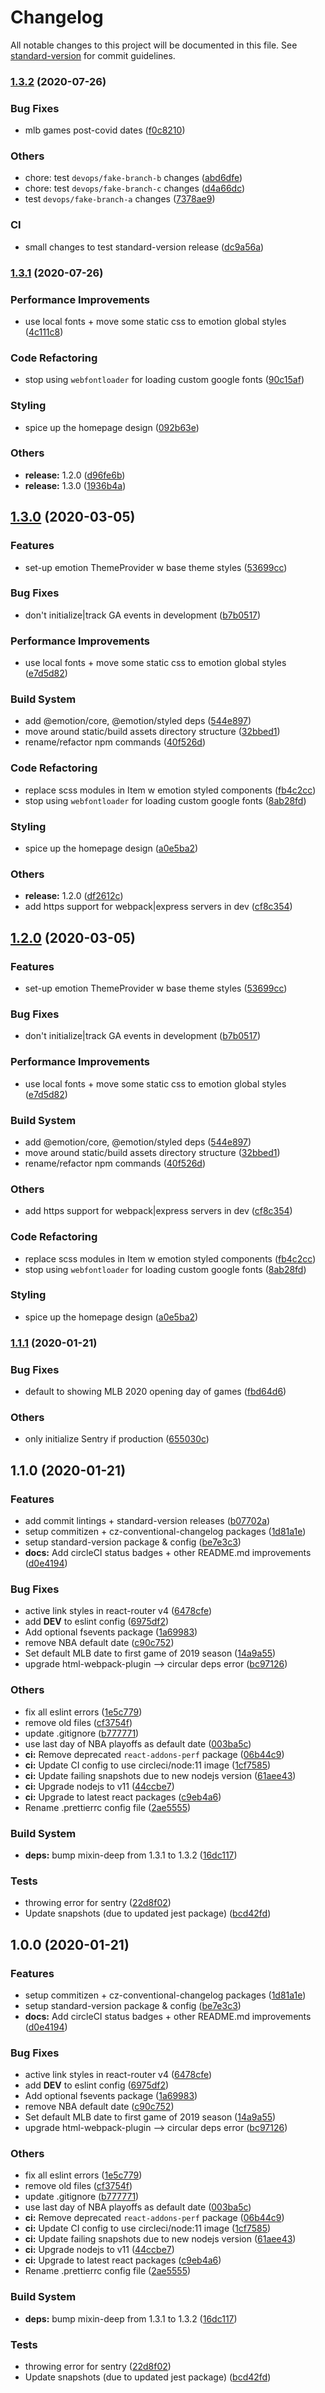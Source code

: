 # Changelog

All notable changes to this project will be documented in this file. See [standard-version](https://github.com/conventional-changelog/standard-version) for commit guidelines.

### [1.3.2](https://github.com/asapzacy/uxscoreboard/compare/v1.3.1...v1.3.2) (2020-07-26)


### Bug Fixes

* mlb games post-covid dates ([f0c8210](https://github.com/asapzacy/uxscoreboard/commit/f0c82105fe7123e87dd83044cf9e0a6f466a2fa7))


### Others

* chore: test `devops/fake-branch-b` changes ([abd6dfe](https://github.com/asapzacy/uxscoreboard/commit/abd6dfed74298a58668ba21b0ced5cb948e74698))
* chore: test `devops/fake-branch-c` changes ([d4a66dc](https://github.com/asapzacy/uxscoreboard/commit/d4a66dcaa30a8cb4cd8c92baaa9c106214d22c82))
* test `devops/fake-branch-a` changes ([7378ae9](https://github.com/asapzacy/uxscoreboard/commit/7378ae9e56bc8a0e12572e2f45c99a0362240dca))


### CI

* small changes to test standard-version release ([dc9a56a](https://github.com/asapzacy/uxscoreboard/commit/dc9a56a8ff71210de0243176e75bb901b336c05f))

### [1.3.1](https://github.com/asapzacy/uxscoreboard/compare/v1.2.0...v1.3.1) (2020-07-26)


### Performance Improvements

* use local fonts + move some static css to emotion global styles ([4c111c8](https://github.com/asapzacy/uxscoreboard/commit/4c111c89da99265711fc41aa189f5e873de2aa39))


### Code Refactoring

* stop using `webfontloader` for loading custom google fonts ([90c15af](https://github.com/asapzacy/uxscoreboard/commit/90c15afd41b6c946e99896d3451d9ea21b7ec4d9))


### Styling

* spice up the homepage design ([092b63e](https://github.com/asapzacy/uxscoreboard/commit/092b63ebcabf851c4ebb37bfcfd1f988cb4008b3))


### Others

* **release:** 1.2.0 ([d96fe6b](https://github.com/asapzacy/uxscoreboard/commit/d96fe6b289fcfa31f8d920e2cdb499f02f3652aa))
* **release:** 1.3.0 ([1936b4a](https://github.com/asapzacy/uxscoreboard/commit/1936b4a7cdd366ed7b0c872f11bb84094d03d60a))

## [1.3.0](https://github.com/asapzacy/uxscoreboard/compare/v1.1.1...v1.3.0) (2020-03-05)


### Features

* set-up emotion ThemeProvider w base theme styles ([53699cc](https://github.com/asapzacy/uxscoreboard/commit/53699cc5b13625ee6ee4c27f673905cf018593a1))


### Bug Fixes

* don't initialize|track GA events in development ([b7b0517](https://github.com/asapzacy/uxscoreboard/commit/b7b0517d4af73a1c06f7cef4e0846742108bdfe6))


### Performance Improvements

* use local fonts + move some static css to emotion global styles ([e7d5d82](https://github.com/asapzacy/uxscoreboard/commit/e7d5d82f4ef3e97650fa4b8d37ae379241d42ba1))


### Build System

* add @emotion/core, @emotion/styled deps ([544e897](https://github.com/asapzacy/uxscoreboard/commit/544e897eb8f61443d383e9691329c36466c456ab))
* move around static/build assets directory structure ([32bbed1](https://github.com/asapzacy/uxscoreboard/commit/32bbed1c0854152a6668cdb2030a78bf42eb1a42))
* rename/refactor npm commands ([40f526d](https://github.com/asapzacy/uxscoreboard/commit/40f526d0aa16349c557cfa7effecbd2662e4386e))


### Code Refactoring

* replace scss modules in Item w emotion styled components ([fb4c2cc](https://github.com/asapzacy/uxscoreboard/commit/fb4c2ccfb2b76661d57a35a1129e91337773887a))
* stop using `webfontloader` for loading custom google fonts ([8ab28fd](https://github.com/asapzacy/uxscoreboard/commit/8ab28fd8c323799b14cd83adbf4a22bf54276903))


### Styling

* spice up the homepage design ([a0e5ba2](https://github.com/asapzacy/uxscoreboard/commit/a0e5ba25732337e4571e97e5d3815d64fb23e06f))


### Others

* **release:** 1.2.0 ([df2612c](https://github.com/asapzacy/uxscoreboard/commit/df2612ce6e4346868565702441382fe5eabfc189))
* add https support for webpack|express servers in dev ([cf8c354](https://github.com/asapzacy/uxscoreboard/commit/cf8c3542a4d6152aa17ac1be22fc83460e314d03))

## [1.2.0](https://github.com/asapzacy/uxscoreboard/compare/v1.1.1...v1.2.0) (2020-03-05)


### Features

* set-up emotion ThemeProvider w base theme styles ([53699cc](https://github.com/asapzacy/uxscoreboard/commit/53699cc5b13625ee6ee4c27f673905cf018593a1))


### Bug Fixes

* don't initialize|track GA events in development ([b7b0517](https://github.com/asapzacy/uxscoreboard/commit/b7b0517d4af73a1c06f7cef4e0846742108bdfe6))


### Performance Improvements

* use local fonts + move some static css to emotion global styles ([e7d5d82](https://github.com/asapzacy/uxscoreboard/commit/e7d5d82f4ef3e97650fa4b8d37ae379241d42ba1))


### Build System

* add @emotion/core, @emotion/styled deps ([544e897](https://github.com/asapzacy/uxscoreboard/commit/544e897eb8f61443d383e9691329c36466c456ab))
* move around static/build assets directory structure ([32bbed1](https://github.com/asapzacy/uxscoreboard/commit/32bbed1c0854152a6668cdb2030a78bf42eb1a42))
* rename/refactor npm commands ([40f526d](https://github.com/asapzacy/uxscoreboard/commit/40f526d0aa16349c557cfa7effecbd2662e4386e))


### Others

* add https support for webpack|express servers in dev ([cf8c354](https://github.com/asapzacy/uxscoreboard/commit/cf8c3542a4d6152aa17ac1be22fc83460e314d03))


### Code Refactoring

* replace scss modules in Item w emotion styled components ([fb4c2cc](https://github.com/asapzacy/uxscoreboard/commit/fb4c2ccfb2b76661d57a35a1129e91337773887a))
* stop using `webfontloader` for loading custom google fonts ([8ab28fd](https://github.com/asapzacy/uxscoreboard/commit/8ab28fd8c323799b14cd83adbf4a22bf54276903))


### Styling

* spice up the homepage design ([a0e5ba2](https://github.com/asapzacy/uxscoreboard/commit/a0e5ba25732337e4571e97e5d3815d64fb23e06f))

### [1.1.1](https://github.com/asapzacy/uxscoreboard/compare/v1.1.0...v1.1.1) (2020-01-21)


### Bug Fixes

* default to showing MLB 2020 opening day of games ([fbd64d6](https://github.com/asapzacy/uxscoreboard/commit/fbd64d649cbea9b953d4643d49a462ed39b13615))


### Others

* only initialize Sentry if production ([655030c](https://github.com/asapzacy/uxscoreboard/commit/655030ce6db96e505c6b80f4f2da2a3ef38e2188))

## 1.1.0 (2020-01-21)


### Features

* add commit lintings + standard-version releases ([b07702a](https://github.com/asapzacy/uxscoreboard/commit/b07702ad441fc41702cc9d101b0074e0ac6e6bce))
* setup commitizen + cz-conventional-changelog packages ([1d81a1e](https://github.com/asapzacy/uxscoreboard/commit/1d81a1eb0c9f74fce974da611a736683c95af9e9))
* setup standard-version package & config ([be7e3c3](https://github.com/asapzacy/uxscoreboard/commit/be7e3c3b959729fca707c632130f6639f7a8622a))
* **docs:** Add circleCI status badges + other README.md improvements ([d0e4194](https://github.com/asapzacy/uxscoreboard/commit/d0e4194b3f5a4a30f5a47bfdb46bb004faeec2d5))


### Bug Fixes

* active link styles in react-router v4 ([6478cfe](https://github.com/asapzacy/uxscoreboard/commit/6478cfe942e3f3bce53cfbf2be345ef2390cc6ad))
* add __DEV__ to eslint config ([6975df2](https://github.com/asapzacy/uxscoreboard/commit/6975df25c5df21a37307e71397017f7b2b7cffa4))
* Add optional fsevents package ([1a69983](https://github.com/asapzacy/uxscoreboard/commit/1a6998343d1ab1bdec7789e8c0ed7f11388030a3))
* remove NBA default date ([c90c752](https://github.com/asapzacy/uxscoreboard/commit/c90c7529d8b360ceb63cc0531965dfe45ac81258))
* Set default MLB date to first game of 2019 season ([14a9a55](https://github.com/asapzacy/uxscoreboard/commit/14a9a557218ce8e1baff18db9babdeb57711f210))
* upgrade html-webpack-plugin --> circular deps error ([bc97126](https://github.com/asapzacy/uxscoreboard/commit/bc9712665be0e31d0bae082644f880654d74e9fb))


### Others

* fix all eslint errors ([1e5c779](https://github.com/asapzacy/uxscoreboard/commit/1e5c77910ab196a5d046d5c9c17337a9ba376adc))
* remove old files ([cf3754f](https://github.com/asapzacy/uxscoreboard/commit/cf3754ff6c7517c1ee0bcee1d496c15fdb0aa284))
* update .gitignore ([b777771](https://github.com/asapzacy/uxscoreboard/commit/b777771e515749d6426cbda25626c26b293c3742))
* use last day of NBA playoffs as default date ([003ba5c](https://github.com/asapzacy/uxscoreboard/commit/003ba5c734fa33d92895eb0bfbf13db59df51bb4))
* **ci:** Remove deprecated `react-addons-perf` package ([06b44c9](https://github.com/asapzacy/uxscoreboard/commit/06b44c9069d04ec30429eb794ffa8fa3ce6ccc1c))
* **ci:** Update CI config to use circleci/node:11 image ([1cf7585](https://github.com/asapzacy/uxscoreboard/commit/1cf75851edd9b64973fd81da1e7e9d499e49de6d))
* **ci:** Update failing snapshots due to new nodejs version ([61aee43](https://github.com/asapzacy/uxscoreboard/commit/61aee437e76eba0971f952da46f4aea6b447e639))
* **ci:** Upgrade nodejs to v11 ([44ccbe7](https://github.com/asapzacy/uxscoreboard/commit/44ccbe778acb2487fb1458e2666dbfa5f0a10a69))
* **ci:** Upgrade to latest react packages ([c9eb4a6](https://github.com/asapzacy/uxscoreboard/commit/c9eb4a65ac4c16141c2c63c095cdabc89fabf98b))
* Rename .prettierrc config file ([2ae5555](https://github.com/asapzacy/uxscoreboard/commit/2ae5555de30dd09a1771f665e34be9db14787f9c))


### Build System

* **deps:** bump mixin-deep from 1.3.1 to 1.3.2 ([16dc117](https://github.com/asapzacy/uxscoreboard/commit/16dc1177865724623dec89f9d07d5f5f5f3595a7))


### Tests

* throwing error for sentry ([22d8f02](https://github.com/asapzacy/uxscoreboard/commit/22d8f02c60cff5048ab75ea2367c380cb3d85d34))
* Update snapshots (due to updated jest package) ([bcd42fd](https://github.com/asapzacy/uxscoreboard/commit/bcd42fd9670701b35115a0dc67970e1457505e58))

## 1.0.0 (2020-01-21)


### Features

* setup commitizen + cz-conventional-changelog packages ([1d81a1e](https://github.com/asapzacy/uxscoreboard/commit/1d81a1eb0c9f74fce974da611a736683c95af9e9))
* setup standard-version package & config ([be7e3c3](https://github.com/asapzacy/uxscoreboard/commit/be7e3c3b959729fca707c632130f6639f7a8622a))
* **docs:** Add circleCI status badges + other README.md improvements ([d0e4194](https://github.com/asapzacy/uxscoreboard/commit/d0e4194b3f5a4a30f5a47bfdb46bb004faeec2d5))


### Bug Fixes

* active link styles in react-router v4 ([6478cfe](https://github.com/asapzacy/uxscoreboard/commit/6478cfe942e3f3bce53cfbf2be345ef2390cc6ad))
* add __DEV__ to eslint config ([6975df2](https://github.com/asapzacy/uxscoreboard/commit/6975df25c5df21a37307e71397017f7b2b7cffa4))
* Add optional fsevents package ([1a69983](https://github.com/asapzacy/uxscoreboard/commit/1a6998343d1ab1bdec7789e8c0ed7f11388030a3))
* remove NBA default date ([c90c752](https://github.com/asapzacy/uxscoreboard/commit/c90c7529d8b360ceb63cc0531965dfe45ac81258))
* Set default MLB date to first game of 2019 season ([14a9a55](https://github.com/asapzacy/uxscoreboard/commit/14a9a557218ce8e1baff18db9babdeb57711f210))
* upgrade html-webpack-plugin --> circular deps error ([bc97126](https://github.com/asapzacy/uxscoreboard/commit/bc9712665be0e31d0bae082644f880654d74e9fb))


### Others

* fix all eslint errors ([1e5c779](https://github.com/asapzacy/uxscoreboard/commit/1e5c77910ab196a5d046d5c9c17337a9ba376adc))
* remove old files ([cf3754f](https://github.com/asapzacy/uxscoreboard/commit/cf3754ff6c7517c1ee0bcee1d496c15fdb0aa284))
* update .gitignore ([b777771](https://github.com/asapzacy/uxscoreboard/commit/b777771e515749d6426cbda25626c26b293c3742))
* use last day of NBA playoffs as default date ([003ba5c](https://github.com/asapzacy/uxscoreboard/commit/003ba5c734fa33d92895eb0bfbf13db59df51bb4))
* **ci:** Remove deprecated `react-addons-perf` package ([06b44c9](https://github.com/asapzacy/uxscoreboard/commit/06b44c9069d04ec30429eb794ffa8fa3ce6ccc1c))
* **ci:** Update CI config to use circleci/node:11 image ([1cf7585](https://github.com/asapzacy/uxscoreboard/commit/1cf75851edd9b64973fd81da1e7e9d499e49de6d))
* **ci:** Update failing snapshots due to new nodejs version ([61aee43](https://github.com/asapzacy/uxscoreboard/commit/61aee437e76eba0971f952da46f4aea6b447e639))
* **ci:** Upgrade nodejs to v11 ([44ccbe7](https://github.com/asapzacy/uxscoreboard/commit/44ccbe778acb2487fb1458e2666dbfa5f0a10a69))
* **ci:** Upgrade to latest react packages ([c9eb4a6](https://github.com/asapzacy/uxscoreboard/commit/c9eb4a65ac4c16141c2c63c095cdabc89fabf98b))
* Rename .prettierrc config file ([2ae5555](https://github.com/asapzacy/uxscoreboard/commit/2ae5555de30dd09a1771f665e34be9db14787f9c))


### Build System

* **deps:** bump mixin-deep from 1.3.1 to 1.3.2 ([16dc117](https://github.com/asapzacy/uxscoreboard/commit/16dc1177865724623dec89f9d07d5f5f5f3595a7))


### Tests

* throwing error for sentry ([22d8f02](https://github.com/asapzacy/uxscoreboard/commit/22d8f02c60cff5048ab75ea2367c380cb3d85d34))
* Update snapshots (due to updated jest package) ([bcd42fd](https://github.com/asapzacy/uxscoreboard/commit/bcd42fd9670701b35115a0dc67970e1457505e58))
